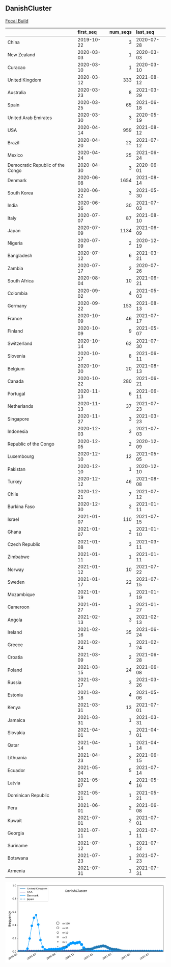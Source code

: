 

## DanishCluster
[Focal Build](https://nextstrain.org/groups/neherlab/ncov/DanishCluster?f_country=Denmark)

|                                  | first_seq   |   num_seqs | last_seq   |
|:---------------------------------|:------------|-----------:|:-----------|
| China                            | 2019-10-22  |          3 | 2020-07-28 |
| New Zealand                      | 2020-03-03  |          1 | 2020-03-03 |
| Curacao                          | 2020-03-10  |          1 | 2020-03-10 |
| United Kingdom                   | 2020-03-12  |        333 | 2021-08-12 |
| Australia                        | 2020-03-23  |          8 | 2021-03-29 |
| Spain                            | 2020-03-25  |         65 | 2021-06-18 |
| United Arab Emirates             | 2020-03-30  |          3 | 2020-05-19 |
| USA                              | 2020-04-14  |        959 | 2021-08-12 |
| Brazil                           | 2020-04-20  |         22 | 2021-07-12 |
| Mexico                           | 2020-04-24  |         25 | 2021-06-24 |
| Democratic Republic of the Congo | 2020-04-30  |          3 | 2020-06-01 |
| Denmark                          | 2020-06-08  |       1654 | 2021-08-14 |
| South Korea                      | 2020-06-22  |          3 | 2021-05-30 |
| India                            | 2020-06-26  |         30 | 2021-07-03 |
| Italy                            | 2020-07-07  |         87 | 2021-08-10 |
| Japan                            | 2020-07-09  |       1134 | 2021-06-09 |
| Nigeria                          | 2020-07-09  |          2 | 2020-12-19 |
| Bangladesh                       | 2020-07-12  |          6 | 2021-03-21 |
| Zambia                           | 2020-07-17  |          2 | 2020-07-26 |
| South Africa                     | 2020-08-04  |         10 | 2021-06-21 |
| Colombia                         | 2020-09-02  |          4 | 2021-05-03 |
| Germany                          | 2020-09-22  |        153 | 2021-08-13 |
| France                           | 2020-10-09  |         46 | 2021-07-17 |
| Finland                          | 2020-10-09  |          9 | 2021-05-07 |
| Switzerland                      | 2020-10-14  |         62 | 2021-07-30 |
| Slovenia                         | 2020-10-17  |          8 | 2021-06-11 |
| Belgium                          | 2020-10-20  |         20 | 2021-08-13 |
| Canada                           | 2020-10-22  |        280 | 2021-06-21 |
| Portugal                         | 2020-11-13  |          6 | 2021-06-11 |
| Netherlands                      | 2020-11-13  |         37 | 2021-07-23 |
| Singapore                        | 2020-11-27  |          3 | 2021-03-23 |
| Indonesia                        | 2020-12-03  |          3 | 2021-07-03 |
| Republic of the Congo            | 2020-12-05  |          2 | 2020-12-09 |
| Luxembourg                       | 2020-12-10  |         12 | 2021-05-05 |
| Pakistan                         | 2020-12-10  |          1 | 2020-12-10 |
| Turkey                           | 2020-12-12  |         46 | 2021-08-08 |
| Chile                            | 2020-12-21  |          7 | 2021-07-12 |
| Burkina Faso                     | 2020-12-30  |          2 | 2021-01-11 |
| Israel                           | 2021-01-07  |        110 | 2021-07-15 |
| Ghana                            | 2021-01-07  |          2 | 2021-01-10 |
| Czech Republic                   | 2021-01-08  |          3 | 2021-03-11 |
| Zimbabwe                         | 2021-01-11  |          1 | 2021-01-11 |
| Norway                           | 2021-01-12  |         10 | 2021-07-22 |
| Sweden                           | 2021-01-17  |         22 | 2021-07-15 |
| Mozambique                       | 2021-01-19  |          1 | 2021-01-19 |
| Cameroon                         | 2021-01-27  |          1 | 2021-01-27 |
| Angola                           | 2021-02-13  |          3 | 2021-02-13 |
| Ireland                          | 2021-02-16  |         35 | 2021-06-24 |
| Greece                           | 2021-02-24  |          1 | 2021-02-24 |
| Croatia                          | 2021-03-09  |          2 | 2021-06-28 |
| Poland                           | 2021-03-15  |         24 | 2021-06-08 |
| Russia                           | 2021-03-17  |          3 | 2021-03-26 |
| Estonia                          | 2021-03-18  |          4 | 2021-05-06 |
| Kenya                            | 2021-03-31  |         13 | 2021-07-01 |
| Jamaica                          | 2021-03-31  |          1 | 2021-03-31 |
| Slovakia                         | 2021-04-01  |          1 | 2021-04-01 |
| Qatar                            | 2021-04-14  |          1 | 2021-04-14 |
| Lithuania                        | 2021-04-23  |          2 | 2021-06-15 |
| Ecuador                          | 2021-05-04  |          5 | 2021-07-14 |
| Latvia                           | 2021-05-07  |          4 | 2021-05-16 |
| Dominican Republic               | 2021-05-21  |          1 | 2021-05-21 |
| Peru                             | 2021-06-01  |          2 | 2021-06-08 |
| Kuwait                           | 2021-07-01  |          2 | 2021-07-01 |
| Georgia                          | 2021-07-11  |          1 | 2021-07-11 |
| Suriname                         | 2021-07-12  |          1 | 2021-07-12 |
| Botswana                         | 2021-07-23  |          1 | 2021-07-23 |
| Armenia                          | 2021-07-31  |          1 | 2021-07-31 |

![Overall trends DanishCluster](/overall_trends_figures/overall_trends_DanishCluster.png)